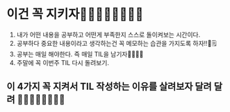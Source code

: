 # 이건 꼭 지키자🏃🏽‍♂️🏃🏽‍♂️🔥🔥

1. 내가 어떤 내용을 공부하고 어떤게 부족한지 스스로 돌이켜보는 시간이다.
2. 공부하다 중요한 내용이라고 생각하는건 꼭 메모하는 습관을 가지도록 하자!!📝🗒
3. 공부는 매일 해야한다. 즉 매일 TIL을 남기자🤛🏼🤛🏼
4. 주말에 꼭 이번주 TIL 다시 돌려보기.

## 이 4가지 꼭 지켜서 TIL 작성하는 이유를 살려보자 달려 달려 🏃🏼‍♀️🏃🏽‍♂️💨💨
